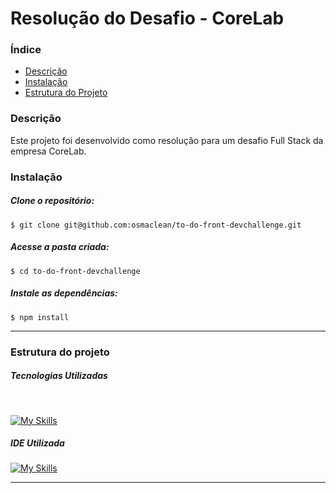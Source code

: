 # Resolução do Desafio - CoreLab

### Índice
<ul>
  <a href="#descrição"><li>Descrição</li></a>
  <a href="#instalação"><li>Instalação</li></a>
  <a href="#estrutura-do-projeto"><li>Estrutura do Projeto</li></a>
</ul>

### Descrição
Este projeto foi desenvolvido como resolução para um desafio Full Stack da empresa CoreLab.

### Instalação 
##### Clone o repositório:
```
$ git clone git@github.com:osmaclean/to-do-front-devchallenge.git
```

##### Acesse a pasta criada:
```
$ cd to-do-front-devchallenge
```

##### Instale as dependências:
```
$ npm install
```
---

### Estrutura do projeto
##### Tecnologias Utilizadas
<div style="display: inline_block"><br>
  
  [![My Skills](https://skillicons.dev/icons?i=react,tailwind,nextjs)](https://skillicons.dev)
</div>

##### IDE Utilizada
<div> 
  
  [![My Skills](https://skillicons.dev/icons?i=vscode)](https://skillicons.dev)
</div>

---
